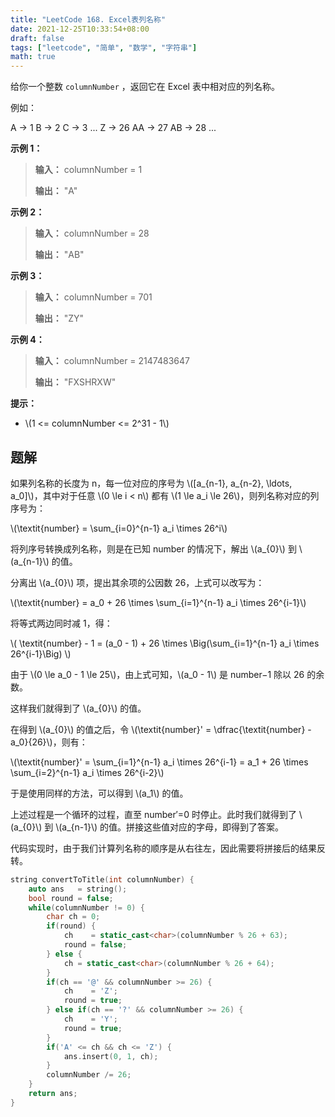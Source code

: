 ```yaml
---
title: "LeetCode 168. Excel表列名称"
date: 2021-12-25T10:33:54+08:00
draft: false
tags: ["leetcode", "简单", "数学", "字符串"]
math: true
---
```


给你一个整数 `columnNumber` ，返回它在 Excel 表中相对应的列名称。

<!--more-->

例如：

A -> 1
B -> 2
C -> 3
...
Z -> 26
AA -> 27
AB -> 28
...

**示例 1：**

> **输入：** columnNumber = 1
>
> **输出：** "A"

**示例 2：**

> **输入：** columnNumber = 28
>
> **输出：** "AB"

**示例 3：**

> **输入：** columnNumber = 701
>
> **输出：** "ZY"

**示例 4：**

> **输入：** columnNumber = 2147483647
>
> **输出：** "FXSHRXW"

**提示：**

- \\(1 <= columnNumber <= 2^31 - 1\\)

## 题解

如果列名称的长度为 n，每一位对应的序号为 \\([a_{n-1}, a_{n-2}, \ldots, a_0]\\)，其中对于任意 \\(0 \le i < n\\) 都有 \\(1 \le a_i \le 26\\)，则列名称对应的列序号为：

\\(\textit{number} = \sum\_{i=0}^{n-1} a_i \times 26^i\\)

将列序号转换成列名称，则是在已知 number 的情况下，解出 \\(a\_{0}\\) 到 \\(a\_{n-1}\\) 的值。

分离出 \\(a\_{0}\\) 项，提出其余项的公因数 26，上式可以改写为：

\\(\textit{number} = a_0 + 26 \times \sum\_{i=1}^{n-1} a_i \times 26^{i-1}\\)

将等式两边同时减 1，得：

\\( \textit{number} - 1 = (a_0 - 1) + 26 \times \Big(\sum\_{i=1}^{n-1} a_i \times 26^{i-1}\Big) \\)

由于 \\(0 \le a_0 - 1 \le 25\\)，由上式可知，\\(a_0 - 1\\) 是 number−1 除以 26 的余数。

这样我们就得到了 \\(a\_{0}\\) 的值。

在得到 \\(a\_{0}\\) 的值之后，令 \\(\textit{number}' = \dfrac{\textit{number} - a_0}{26}\\)，则有：

\\(\textit{number}' = \sum\_{i=1}^{n-1} a_i \times 26^{i-1} = a_1 + 26 \times \sum\_{i=2}^{n-1} a_i \times 26^{i-2}\\)

于是使用同样的方法，可以得到 \\(a_1\\) 的值。

上述过程是一个循环的过程，直至 number′=0 时停止。此时我们就得到了 \\(a\_{0}\\) 到 \\(a\_{n-1}\\) 的值。拼接这些值对应的字母，即得到了答案。

代码实现时，由于我们计算列名称的顺序是从右往左，因此需要将拼接后的结果反转。

```cpp
string convertToTitle(int columnNumber) {
    auto ans   = string();
    bool round = false;
    while(columnNumber != 0) {
        char ch = 0;
        if(round) {
            ch    = static_cast<char>(columnNumber % 26 + 63);
            round = false;
        } else {
            ch = static_cast<char>(columnNumber % 26 + 64);
        }
        if(ch == '@' && columnNumber >= 26) {
            ch    = 'Z';
            round = true;
        } else if(ch == '?' && columnNumber >= 26) {
            ch    = 'Y';
            round = true;
        }
        if('A' <= ch && ch <= 'Z') {
            ans.insert(0, 1, ch);
        }
        columnNumber /= 26;
    }
    return ans;
}
```

